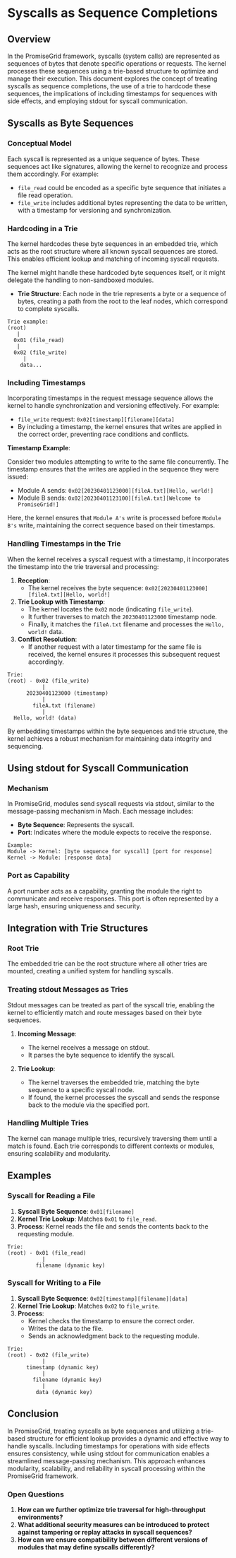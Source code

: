 # Syscalls as Sequence Completions

## Overview

In the PromiseGrid framework, syscalls (system calls) are represented as sequences of bytes that denote specific operations or requests. The kernel processes these sequences using a trie-based structure to optimize and manage their execution. This document explores the concept of treating syscalls as sequence completions, the use of a trie to hardcode these sequences, the implications of including timestamps for sequences with side effects, and employing stdout for syscall communication.

## Syscalls as Byte Sequences

### Conceptual Model

Each syscall is represented as a unique sequence of bytes. These sequences act like signatures, allowing the kernel to recognize and process them accordingly. For example:
- `file_read` could be encoded as a specific byte sequence that initiates a file read operation.
- `file_write` includes additional bytes representing the data to be written, with a timestamp for versioning and synchronization.

### Hardcoding in a Trie

The kernel hardcodes these byte sequences in an embedded trie, which acts as the root structure where all known syscall sequences are stored. This enables efficient lookup and matching of incoming syscall requests.

The kernel might handle these hardcoded byte sequences itself, or it might delegate the handling to non-sandboxed modules.

- **Trie Structure**: Each node in the trie represents a byte or a sequence of bytes, creating a path from the root to the leaf nodes, which correspond to complete syscalls.

```
Trie example:
(root)
   |
  0x01 (file_read)
   |
  0x02 (file_write)
     |
    data...
```

### Including Timestamps

Incorporating timestamps in the request message sequence allows the kernel to handle synchronization and versioning effectively. For example:
- `file_write` request: `0x02[timestamp][filename][data]`
- By including a timestamp, the kernel ensures that writes are applied in the correct order, preventing race conditions and conflicts.

**Timestamp Example**:

Consider two modules attempting to write to the same file concurrently. The timestamp ensures that the writes are applied in the sequence they were issued:

- Module A sends: `0x02[20230401123000][fileA.txt][Hello, world!]`
- Module B sends: `0x02[20230401123100][fileA.txt][Welcome to PromiseGrid!]`

Here, the kernel ensures that `Module A's` write is processed before `Module B's` write, maintaining the correct sequence based on their timestamps.

### Handling Timestamps in the Trie

When the kernel receives a syscall request with a timestamp, it incorporates the timestamp into the trie traversal and processing:

1. **Reception**:
   - The kernel receives the byte sequence: `0x02[20230401123000][fileA.txt][Hello, world!]`
2. **Trie Lookup with Timestamp**:
   - The kernel locates the `0x02` node (indicating `file_write`).
   - It further traverses to match the `20230401123000` timestamp node.
   - Finally, it matches the `fileA.txt` filename and processes the `Hello, world!` data.
3. **Conflict Resolution**:
   - If another request with a later timestamp for the same file is received, the kernel ensures it processes this subsequent request accordingly.

```
Trie:
(root) - 0x02 (file_write)
           |
      20230401123000 (timestamp)
           |
        fileA.txt (filename)
           |
  Hello, world! (data)
```

By embedding timestamps within the byte sequences and trie structure, the kernel achieves a robust mechanism for maintaining data integrity and sequencing.

## Using stdout for Syscall Communication

### Mechanism

In PromiseGrid, modules send syscall requests via stdout, similar to the message-passing mechanism in Mach. Each message includes:
- **Byte Sequence**: Represents the syscall.
- **Port**: Indicates where the module expects to receive the response.

```
Example:
Module -> Kernel: [byte sequence for syscall] [port for response]
Kernel -> Module: [response data]
```

### Port as Capability

A port number acts as a capability, granting the module the right to communicate and receive responses. This port is often represented by a large hash, ensuring uniqueness and security.

## Integration with Trie Structures

### Root Trie

The embedded trie can be the root structure where all other tries are mounted, creating a unified system for handling syscalls.

### Treating stdout Messages as Tries

Stdout messages can be treated as part of the syscall trie, enabling the kernel to efficiently match and route messages based on their byte sequences.

1. **Incoming Message**:
   - The kernel receives a message on stdout.
   - It parses the byte sequence to identify the syscall.

2. **Trie Lookup**:
   - The kernel traverses the embedded trie, matching the byte sequence to a specific syscall node.
   - If found, the kernel processes the syscall and sends the response back to the module via the specified port.

### Handling Multiple Tries

The kernel can manage multiple tries, recursively traversing them until a match is found. Each trie corresponds to different contexts or modules, ensuring scalability and modularity.

## Examples

### Syscall for Reading a File

1. **Syscall Byte Sequence**: `0x01[filename]`
2. **Kernel Trie Lookup**: Matches `0x01` to `file_read`.
3. **Process**: Kernel reads the file and sends the contents back to the requesting module.

```
Trie:
(root) - 0x01 (file_read)
           |
         filename (dynamic key)
```

### Syscall for Writing to a File

1. **Syscall Byte Sequence**: `0x02[timestamp][filename][data]`
2. **Kernel Trie Lookup**: Matches `0x02` to `file_write`.
3. **Process**:
   - Kernel checks the timestamp to ensure the correct order.
   - Writes the data to the file.
   - Sends an acknowledgment back to the requesting module.

```
Trie:
(root) - 0x02 (file_write)
           |
      timestamp (dynamic key)
           |
        filename (dynamic key)
           |
         data (dynamic key)
```

## Conclusion

In PromiseGrid, treating syscalls as byte sequences and utilizing a trie-based structure for efficient lookup provides a dynamic and effective way to handle syscalls. Including timestamps for operations with side effects ensures consistency, while using stdout for communication enables a streamlined message-passing mechanism. This approach enhances modularity, scalability, and reliability in syscall processing within the PromiseGrid framework.

### Open Questions

1. **How can we further optimize trie traversal for high-throughput environments?**
2. **What additional security measures can be introduced to protect against tampering or replay attacks in syscall sequences?**
3. **How can we ensure compatibility between different versions of modules that may define syscalls differently?**
